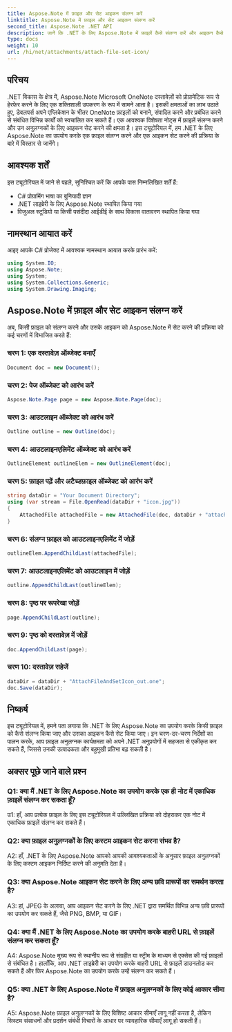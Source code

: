 ```yaml
---
title: Aspose.Note में फ़ाइल और सेट आइकन संलग्न करें
linktitle: Aspose.Note में फ़ाइल और सेट आइकन संलग्न करें
second_title: Aspose.Note .NET API
description: जानें कि .NET के लिए Aspose.Note में फ़ाइलें कैसे संलग्न करें और आइकन कैसे सेट करें। इस चरण-दर-चरण ट्यूटोरियल के साथ अपने .NET अनुप्रयोगों को बेहतर बनाएं।
type: docs
weight: 10
url: /hi/net/attachments/attach-file-set-icon/
---
```

## परिचय

.NET विकास के क्षेत्र में, Aspose.Note Microsoft OneNote दस्तावेज़ों को प्रोग्रामेटिक रूप से हेरफेर करने के लिए एक शक्तिशाली उपकरण के रूप में सामने आता है। इसकी क्षमताओं का लाभ उठाते हुए, डेवलपर्स अपने एप्लिकेशन के भीतर OneNote फ़ाइलों को बनाने, संपादित करने और प्रबंधित करने से संबंधित विभिन्न कार्यों को स्वचालित कर सकते हैं। एक आवश्यक विशेषता नोट्स में फ़ाइलें संलग्न करने और उन अनुलग्नकों के लिए आइकन सेट करने की क्षमता है। इस ट्यूटोरियल में, हम .NET के लिए Aspose.Note का उपयोग करके एक फ़ाइल संलग्न करने और एक आइकन सेट करने की प्रक्रिया के बारे में विस्तार से जानेंगे।

## आवश्यक शर्तें

इस ट्यूटोरियल में जाने से पहले, सुनिश्चित करें कि आपके पास निम्नलिखित शर्तें हैं:

- C# प्रोग्रामिंग भाषा का बुनियादी ज्ञान
- .NET लाइब्रेरी के लिए Aspose.Note स्थापित किया गया
- विजुअल स्टूडियो या किसी पसंदीदा आईडीई के साथ विकास वातावरण स्थापित किया गया

## नामस्थान आयात करें

आइए आपके C# प्रोजेक्ट में आवश्यक नामस्थान आयात करके प्रारंभ करें:

```csharp
using System.IO;
using Aspose.Note;
using System;
using System.Collections.Generic;
using System.Drawing.Imaging;
```

## Aspose.Note में फ़ाइल और सेट आइकन संलग्न करें

अब, किसी फ़ाइल को संलग्न करने और उसके आइकन को Aspose.Note में सेट करने की प्रक्रिया को कई चरणों में विभाजित करते हैं:

### चरण 1: एक दस्तावेज़ ऑब्जेक्ट बनाएँ

```csharp
Document doc = new Document();
```

### चरण 2: पेज ऑब्जेक्ट को आरंभ करें

```csharp
Aspose.Note.Page page = new Aspose.Note.Page(doc);
```

### चरण 3: आउटलाइन ऑब्जेक्ट को आरंभ करें

```csharp
Outline outline = new Outline(doc);
```

### चरण 4: आउटलाइनएलिमेंट ऑब्जेक्ट को आरंभ करें

```csharp
OutlineElement outlineElem = new OutlineElement(doc);
```

### चरण 5: फ़ाइल पढ़ें और अटैच्डफ़ाइल ऑब्जेक्ट को आरंभ करें

```csharp
string dataDir = "Your Document Directory";
using (var stream = File.OpenRead(dataDir + "icon.jpg"))
{
    AttachedFile attachedFile = new AttachedFile(doc, dataDir + "attachment.txt", stream, ImageFormat.Jpeg);
}
```

### चरण 6: संलग्न फ़ाइल को आउटलाइनएलिमेंट में जोड़ें

```csharp
outlineElem.AppendChildLast(attachedFile);
```

### चरण 7: आउटलाइनएलिमेंट को आउटलाइन में जोड़ें

```csharp
outline.AppendChildLast(outlineElem);
```

### चरण 8: पृष्ठ पर रूपरेखा जोड़ें

```csharp
page.AppendChildLast(outline);
```

### चरण 9: पृष्ठ को दस्तावेज़ में जोड़ें

```csharp
doc.AppendChildLast(page);
```

### चरण 10: दस्तावेज़ सहेजें

```csharp
dataDir = dataDir + "AttachFileAndSetIcon_out.one";
doc.Save(dataDir);
```

## निष्कर्ष

इस ट्यूटोरियल में, हमने पता लगाया कि .NET के लिए Aspose.Note का उपयोग करके किसी फ़ाइल को कैसे संलग्न किया जाए और उसका आइकन कैसे सेट किया जाए। इन चरण-दर-चरण निर्देशों का पालन करके, आप फ़ाइल अनुलग्नक कार्यक्षमता को अपने .NET अनुप्रयोगों में सहजता से एकीकृत कर सकते हैं, जिससे उनकी उत्पादकता और बहुमुखी प्रतिभा बढ़ सकती है।

## अक्सर पूछे जाने वाले प्रश्न

### Q1: क्या मैं .NET के लिए Aspose.Note का उपयोग करके एक ही नोट में एकाधिक फ़ाइलें संलग्न कर सकता हूँ?

उ1: हाँ, आप प्रत्येक फ़ाइल के लिए इस ट्यूटोरियल में उल्लिखित प्रक्रिया को दोहराकर एक नोट में एकाधिक फ़ाइलें संलग्न कर सकते हैं।

### Q2: क्या फ़ाइल अनुलग्नकों के लिए कस्टम आइकन सेट करना संभव है?

A2: हाँ, .NET के लिए Aspose.Note आपको आपकी आवश्यकताओं के अनुसार फ़ाइल अनुलग्नकों के लिए कस्टम आइकन निर्दिष्ट करने की अनुमति देता है।

### Q3: क्या Aspose.Note आइकन सेट करने के लिए अन्य छवि प्रारूपों का समर्थन करता है?

A3: हां, JPEG के अलावा, आप आइकन सेट करने के लिए .NET द्वारा समर्थित विभिन्न अन्य छवि प्रारूपों का उपयोग कर सकते हैं, जैसे PNG, BMP, या GIF।

### Q4: क्या मैं .NET के लिए Aspose.Note का उपयोग करके बाहरी URL से फ़ाइलें संलग्न कर सकता हूँ?

A4: Aspose.Note मुख्य रूप से स्थानीय रूप से संग्रहीत या स्ट्रीम के माध्यम से एक्सेस की गई फ़ाइलों से संबंधित है। हालाँकि, आप .NET लाइब्रेरी का उपयोग करके बाहरी URL से फ़ाइलें डाउनलोड कर सकते हैं और फिर Aspose.Note का उपयोग करके उन्हें संलग्न कर सकते हैं।

### Q5: क्या .NET के लिए Aspose.Note में फ़ाइल अनुलग्नकों के लिए कोई आकार सीमा है?

A5: Aspose.Note फ़ाइल अनुलग्नकों के लिए विशिष्ट आकार सीमाएँ लागू नहीं करता है, लेकिन सिस्टम संसाधनों और प्रदर्शन संबंधी विचारों के आधार पर व्यावहारिक सीमाएँ लागू हो सकती हैं।